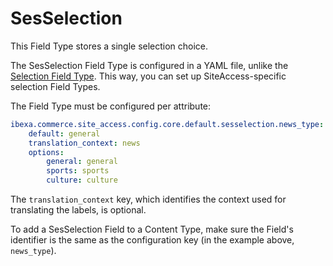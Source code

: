 # SesSelection

This Field Type stores a single selection choice. 

The SesSelection Field Type is configured in a YAML file,
unlike the [Selection Field Type](selectionfield.md).
This way, you can set up SiteAccess-specific selection Field Types.

The Field Type must be configured per attribute:

``` yaml
ibexa.commerce.site_access.config.core.default.sesselection.news_type:
    default: general
    translation_context: news
    options:
        general: general
        sports: sports
        culture: culture
```

The `translation_context` key, which identifies the context used for translating the labels, is optional. 

To add a SesSelection Field to a Content Type, make sure the Field's identifier is the same as the configuration key (in the example above, `news_type`).
